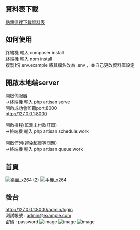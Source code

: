 ## 資料表下載

[點擊這裡下載資料表](https://drive.google.com/file/d/1LfvcsFutw7XaaEMK16vUreSlecN2e9Bn/view?usp=sharing)

## 如何使用
終端機 輸入
composer install
</br>
終端機 輸入
npm install
</br>
複製1份.env.example 將其檔名改為 .env ，並自己更改資料庫設定
</br>


## 開啟本地端server
開啟伺服器
</br>
->終端機 輸入 php artisan serve
</br>
開啟成功會監聽port:8000
</br>
http://127.0.0.1:8000
</br>
</br>
開啟排程(監測未付款訂單)
</br>
->終端機 輸入 php artisan schedule:work
</br>
</br>
開啟佇列(避免超賣等問題)
</br>
->終端機 輸入 php artisan queue:work

## 首頁
![桌面_x264 (2)](https://github.com/user-attachments/assets/b6f5cab1-150f-4231-aa4f-b3fea32353d6)
![手機_x264](https://github.com/user-attachments/assets/9db5b6e7-6d47-4824-861f-6ddac74b497d)




## 後台
http://127.0.0.1:8000/admin/login
</br>
測試帳號 : admin@example.com
</br>
密碼     : password
![image](https://github.com/user-attachments/assets/5071c0ca-49d0-412b-a99b-ce5310a66efc)
![image](https://github.com/user-attachments/assets/8239b8c5-81fc-46d2-b878-0ab9a417212d)
![image](https://github.com/user-attachments/assets/034e821d-9689-4149-bba7-6dfacf460e92)





